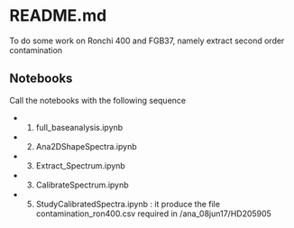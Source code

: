 # README.md

To do some work on Ronchi 400 and FGB37,
namely extract second order contamination


## Notebooks

Call the notebooks with the following sequence


- 1) full_baseanalysis.ipynb
- 2) Ana2DShapeSpectra.ipynb		
- 3) Extract_Spectrum.ipynb		

- 3) CalibrateSpectrum.ipynb		
- 5) StudyCalibratedSpectra.ipynb : it produce the file contamination_ron400.csv required in /ana_08jun17/HD205905


